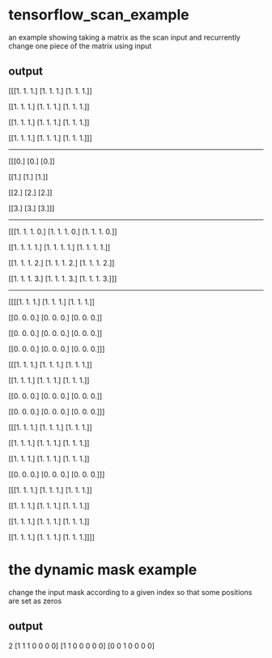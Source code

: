# tensorflow_scan_example
an example showing taking a matrix as the scan input and recurrently change one piece of the matrix using input 

## output

[[[1. 1. 1.]
  [1. 1. 1.]
  [1. 1. 1.]]

 [[1. 1. 1.]
  [1. 1. 1.]
  [1. 1. 1.]]

 [[1. 1. 1.]
  [1. 1. 1.]
  [1. 1. 1.]]

 [[1. 1. 1.]
  [1. 1. 1.]
  [1. 1. 1.]]]
  
-----------------
  
[[[0.]
  [0.]
  [0.]]

 [[1.]
  [1.]
  [1.]]

 [[2.]
  [2.]
  [2.]]

 [[3.]
  [3.]
  [3.]]]
  
-----------------

[[[1. 1. 1. 0.]
  [1. 1. 1. 0.]
  [1. 1. 1. 0.]]

 [[1. 1. 1. 1.]
  [1. 1. 1. 1.]
  [1. 1. 1. 1.]]

 [[1. 1. 1. 2.]
  [1. 1. 1. 2.]
  [1. 1. 1. 2.]]

 [[1. 1. 1. 3.]
  [1. 1. 1. 3.]
  [1. 1. 1. 3.]]]

-----------------
  
[[[[1. 1. 1.]
   [1. 1. 1.]
   [1. 1. 1.]]

  [[0. 0. 0.]
   [0. 0. 0.]
   [0. 0. 0.]]

  [[0. 0. 0.]
   [0. 0. 0.]
   [0. 0. 0.]]

  [[0. 0. 0.]
   [0. 0. 0.]
   [0. 0. 0.]]]

 [[[1. 1. 1.]
   [1. 1. 1.]
   [1. 1. 1.]]

  [[1. 1. 1.]
   [1. 1. 1.]
   [1. 1. 1.]]

  [[0. 0. 0.]
   [0. 0. 0.]
   [0. 0. 0.]]

  [[0. 0. 0.]
   [0. 0. 0.]
   [0. 0. 0.]]]

 [[[1. 1. 1.]
   [1. 1. 1.]
   [1. 1. 1.]]

  [[1. 1. 1.]
   [1. 1. 1.]
   [1. 1. 1.]]

  [[1. 1. 1.]
   [1. 1. 1.]
   [1. 1. 1.]]

  [[0. 0. 0.]
   [0. 0. 0.]
   [0. 0. 0.]]]

 [[[1. 1. 1.]
   [1. 1. 1.]
   [1. 1. 1.]]

  [[1. 1. 1.]
   [1. 1. 1.]
   [1. 1. 1.]]

  [[1. 1. 1.]
   [1. 1. 1.]
   [1. 1. 1.]]

  [[1. 1. 1.]
   [1. 1. 1.]
   [1. 1. 1.]]]]
   
   # the dynamic mask example
   change the input mask according to a given index so that some positions are set as zeros
   
   ## output
  2
  [1 1 1 0 0 0 0]
  [1 1 0 0 0 0 0]
  [0 0 1 0 0 0 0]
